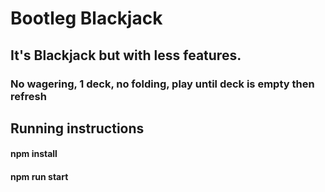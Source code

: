 # Bootleg Blackjack

## It's Blackjack but with less features.
### No wagering, 1 deck, no folding, play until deck is empty then refresh

## Running instructions
#### npm install
#### npm run start
